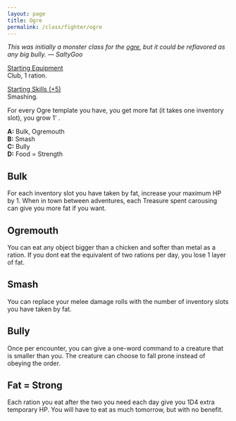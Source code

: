 ```yaml
---
layout: page
title: Ogre
permalink: /class/fighter/ogre
---
```


<span class="alchemy"> *This was initially a monster class for the [ogre](https://saltygoo.github.io/monsters/ogre), but it could be reflavored as any big bully. — SaltyGoo* </span>

<ins>Starting Equipment</ins><br>
Club, 1 ration.

<ins>Starting Skills (+5)</ins><br>
Smashing.

For every Ogre template you have, you get more fat (it takes one inventory slot), you grow 1’ .

**A:** Bulk, Ogremouth<br>
**B:** Smash<br>
**C:** Bully<br>
**D:** Food = Strength<br>

## Bulk
For each inventory slot you have taken by fat, increase your maximum HP by 1. When in town between adventures, each Treasure spent carousing can give you more fat if you want.

## Ogremouth
You can eat any object bigger than a chicken and softer than metal as a ration. If you dont eat the equivalent of two rations per day, you lose 1 layer of fat.

## Smash
You can replace your melee damage rolls with the number of inventory slots you have taken by fat.

## Bully
Once per encounter, you can give a one-word command to a creature that is smaller than you. The creature can choose to fall prone instead of obeying the order.

## Fat = Strong
Each ration you eat after the two you need each day give you 1D4 extra temporary HP. You will have to eat as much tomorrow, but with no benefit.
